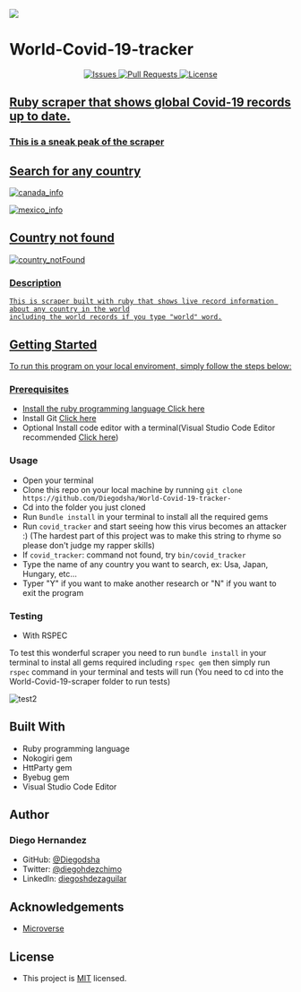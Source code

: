 ![](https://img.shields.io/badge/Microverse-blueviolet)

# **World-Covid-19-tracker**

<p align="center">
    <a href="https://github.com/Diegodsha/World-Covid-19-tracker-/issues">
    <img src="https://img.shields.io/github/issues-raw/Diegodsha/World-Covid-19-tracker-?style=for-the-badge"
         alt="Issues">
     <a href="https://github.com/Diegodsha/World-Covid-19-tracker-/pulls">
    <img src="https://img.shields.io/github/issues-pr/Diegodsha/World-Covid-19-tracker-?style=for-the-badge"
         alt="Pull Requests">
     <a href="https://github.com/Diegodsha/World-Covid-19-tracker-/blob/main/LICENSE">
    <img src="https://img.shields.io/github/license/Diegodsha/World-Covid-19-tracker-?style=for-the-badge"
         alt="License">
</p>

## Ruby scraper that shows global Covid-19 records up to date.

### This is a sneak peak of the scraper

## Search for any country

![canada_info](https://user-images.githubusercontent.com/70416006/109869890-0ee30c00-7c2f-11eb-9c67-3b9804e4de89.png)

![mexico_info](https://user-images.githubusercontent.com/70416006/109869982-2a4e1700-7c2f-11eb-9cb3-2250ee153bf3.png)

## Country not found

![country_notFound](https://user-images.githubusercontent.com/70416006/110041964-9b163180-7d0a-11eb-913a-9f35ccd00339.png)

### Description

    This is scraper built with ruby that shows live record information about any country in the world
    including the world records if you type "world" word.

## Getting Started

To run this program on your local enviroment, simply follow the steps below:

### Prerequisites

- Install the ruby programming language [Click here](https://www.ruby-lang.org/en/documentation/installation/)
- Install Git [Click here](https://git-scm.com/)
- Optional Install code editor with a terminal(Visual Studio Code Editor recommended [Click here](https://code.visualstudio.com/))

### Usage

- Open your terminal
- Clone this repo on your local machine by running `git clone https://github.com/Diegodsha/World-Covid-19-tracker-`
- Cd into the folder you just cloned
- Run `Bundle install` in your terminal to install all the required gems
- Run `covid_tracker` and start seeing how this virus becomes an attacker :) (The hardest part of this project was to make this string to rhyme so please don't judge my rapper skills)
- If `covid_tracker`: command not found, try `bin/covid_tracker`
- Type the name of any country you want to search, ex: Usa, Japan, Hungary, etc...
- Typer "Y" if you want to make another research or "N" if you want to exit the program

### Testing

- With RSPEC

To test this wonderful scraper you need to run `bundle install` in your terminal to instal all gems required including `rspec gem`
then simply run `rspec` command in your terminal and tests will run (You need to cd into the World-Covid-19-scraper folder to run tests)

![test2](https://user-images.githubusercontent.com/70416006/110041858-6c985680-7d0a-11eb-91b7-8d5e4b9ca054.png)

## Built With

- Ruby programming language
- Nokogiri gem
- HttParty gem
- Byebug gem
- Visual Studio Code Editor

## Author

### Diego Hernandez

- GitHub: [@Diegodsha](https://github.com/Diegodsha)
- Twitter: [@diegohdezchimo](https://twitter.com/diegohdezchimo)
- LinkedIn: [diegoshdezaguilar](https://www.linkedin.com/in/diegoshdezaguilar/)

## Acknowledgements

- [Microverse](https://www.microverse.org)

## License

- This project is [MIT](https://github.com/Diegodsha/World-Covid-19-tracker-/blob/develop/LICENSE) licensed.
